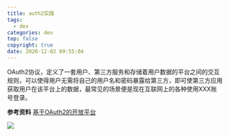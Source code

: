 ```yaml
---
title: auth2实践
tags:
  - dev
categories: dev
top: false
copyright: true
date: 2020-12-02 09:55:04
---
```

OAuth2协议，定义了一套用户、第三方服务和存储着用户数据的平台之间的交互规则，可以使得用户无需将自己的用户名和密码暴露给第三方，即可使第三方应用获取用户在该平台上的数据，最常见的场景便是现在互联网上的各种使用XXX账号登录。
<!--more-->

**参考资料**
[基于OAuth2的开放平台
](https://xxzizixx.github.io/2018/12/13/2018/12/%E5%9F%BA%E4%BA%8EOAuth2%E5%92%8CSSO%E7%9A%84%E5%BC%80%E6%94%BE%E5%B9%B3%E5%8F%B0/)

![](http://static.zhyjor.com/wexin.png)